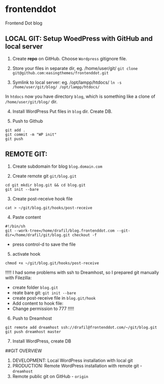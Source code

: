 # frontenddot
Frontend Dot blog

## LOCAL GIT: Setup WoedPress with GitHub and local server

 1. Create **repo** on GitHub. Choose `Wordpress` gitignore file.

 2. Store your files in separate dir, eg. /home/user/git/
`git clone git@github.com:easingthemes/frontenddot.git`

 3. Symlink to local server: eg. /opt/lampp/htdocs/
`ln -s /home/user/git/blog/ /opt/lampp/htdocs/`

In `htdocs` now you have directory `blog`, 
which is something like a clone of `/home/user/git/blog/` dir.

 4. Install WordPress
Put files in `blog` dir. Create DB.  

 5. Push to Github
```
git add .
git commit -m "WP init"
git push
```

## REMOTE GIT:
 
 1. Create subdomain for blog
`blog.domain.com`

 2. Create remote git `git/blog.git`

```
cd git mkdir blog.git && cd blog.git 
git init --bare
```
 3. Create post-receive hook file

`cat > ~/git/blog.git/hooks/post-receive`

 4. Paste content

```
#!/bin/sh
git --work-tree=/home/drafil/blog.frontenddot.com --git-dir=/home/drafil/git/blog.git checkout -f
```
 - press control-d to save the file

 5. activate hook

`chmod +x ~/git/blog.git/hooks/post-receive`

!!!!!
 I had some problems with ssh to Dreamhost, so I prepared git manually with Filezilla:
 - create folder `blog.git`
 - reate bare git: `git init --bare`
 - create post-receive file in `blog.git/hook`
 - Add content to hook file:
 - Change permission to 777
!!!!!

 6. Push to Dreamhost

```
git remote add dreamhost ssh://drafil@frontenddot.com/~/git/blog.git 
git push dreamhost master
```

 7. Install WordPress, create DB

 ##GIT OVERVIEW
 1. DEVELOPMENT: Local WordPress installation with local git
 2. PRODUCTION: Remote WordPress installation with remote git - `dreamhost`
 3. Remote public git on GitHub - `origin`